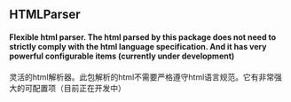 ## HTMLParser
#### Flexible html parser. The html parsed by this package does not need to strictly comply with the html language specification. And it has very powerful configurable items (currently under development)

 灵活的html解析器。此包解析的html不需要严格遵守html语言规范。它有非常强大的可配置项（目前正在开发中）
``` 

```
